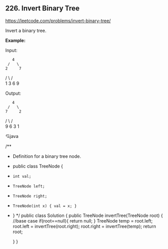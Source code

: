 ## 226. Invert Binary Tree

https://leetcode.com/problems/invert-binary-tree/

Invert a binary tree.

**Example:**

  Input:

       4
     /   \
    2     7
   / \   / \
  1   3 6   9

Output:

       4
     /   \
    7     2
   / \   / \
  9   6 3   1

:cupid:java

  /**
   * Definition for a binary tree node.
   * public class TreeNode {
   *     int val;
   *     TreeNode left;
   *     TreeNode right;
   *     TreeNode(int x) { val = x; }
   * }
   */
  public class Solution {
      public TreeNode invertTree(TreeNode root) {
          //base case
          if(root==null){
              return null;
          }
          TreeNode temp = root.left;
          root.left = invertTree(root.right);
          root.right = invertTree(temp);
          return root;

      }
  }
